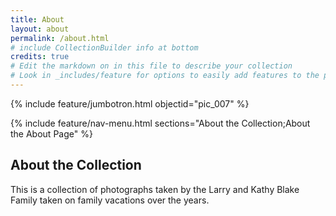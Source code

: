 ```yaml
---
title: About
layout: about
permalink: /about.html
# include CollectionBuilder info at bottom
credits: true
# Edit the markdown on in this file to describe your collection
# Look in _includes/feature for options to easily add features to the page
---
```


{% include feature/jumbotron.html objectid="pic_007" %}

{% include feature/nav-menu.html sections="About the Collection;About the About Page" %}

## About the Collection

This is a collection of photographs taken by the Larry and Kathy Blake Family taken on family vacations over the years. 

